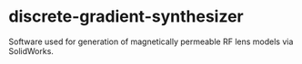 # discrete-gradient-synthesizer
Software used for generation of magnetically permeable RF lens models via SolidWorks.
